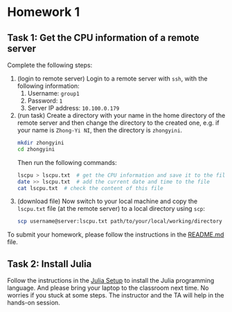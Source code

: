 # Homework 1

## Task 1: Get the CPU information of a remote server

Complete the following steps:

1. (login to remote server) Login to a remote server with `ssh`, with the following information:
   1. Username: `group1`
   2. Password: `1`
   3. Server IP address: `10.100.0.179`
2. (run task) Create a directory with your name in the home directory of the remote server and then change the directory to the created one, e.g. if your name is `Zhong-Yi NI`, then the directory is `zhongyini`.
    ```bash
    mkdir zhongyini
    cd zhongyini
    ```
    Then run the following commands:
    ```bash
    lscpu > lscpu.txt  # get the CPU information and save it to the file
    date >> lscpu.txt  # add the current date and time to the file
    cat lscpu.txt  # check the content of this file
    ```
3. (download file) Now switch to your local machine and copy the `lscpu.txt` file (at the remote server) to a local directory using `scp`:
    ```bash
    scp username@server:lscpu.txt path/to/your/local/working/directory
    ```

To submit your homework, please follow the instructions in the [README.md](../README.md) file.

## Task 2: Install Julia

Follow the instructions in the [Julia Setup](http://scfp.jinguo-group.science/chap1-julia/julia-setup.html) to install the Julia programming language. And please bring your laptop to the classroom next time. No worries if you stuck at some steps. The instructor and the TA will help in the hands-on session.